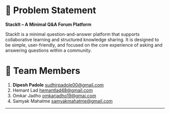 # 📘 Problem Statement

**StackIt – A Minimal Q&A Forum Platform**

StackIt is a minimal question-and-answer platform that supports collaborative learning and structured knowledge sharing. It is designed to be simple, user-friendly, and focused on the core experience of asking and answering questions within a community.



# 👥 Team Members

1. **Dipesh Padole** sudhirpadole00@gmail.com
2. Hemant Lad hemantlad48@gmail.com
3. Omkar Jadho omkarjadho19@gmai.com
4. Samyak Mahatme samyakmahatme@gmail.com

---
